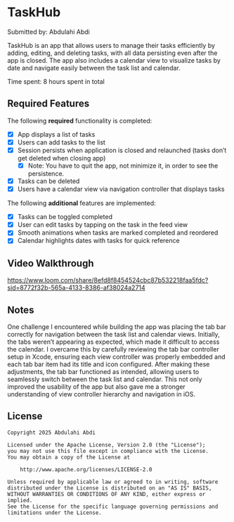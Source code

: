 # TaskHub

Submitted by: Abdulahi Abdi

TaskHub is an app that allows users to manage their tasks efficiently by adding, editing, and deleting tasks, with all data persisting even after the app is closed. The app also includes a calendar view to visualize tasks by date and navigate easily between the task list and calendar.

Time spent: 8 hours spent in total

## Required Features

The following **required** functionality is completed:

- [x] App displays a list of tasks
- [x] Users can add tasks to the list
- [x] Session persists when application is closed and relaunched (tasks don’t get deleted when closing app) 
  - [x] Note: You have to quit the app, not minimize it, in order to see the persistence.
- [x] Tasks can be deleted
- [x] Users have a calendar view via navigation controller that displays tasks  

The following **additional** features are implemented:

- [x] Tasks can be toggled completed
- [x] User can edit tasks by tapping on the task in the feed view
- [x] Smooth animations when tasks are marked completed and reordered
- [x] Calendar highlights dates with tasks for quick reference

## Video Walkthrough

https://www.loom.com/share/8efd8f8454524cbc87b532218faa5fdc?sid=8772f32b-565a-4133-8386-af38024a2714

## Notes

One challenge I encountered while building the app was placing the tab bar correctly for navigation between the task list and calendar views. Initially, the tabs weren’t appearing as expected, which made it difficult to access the calendar. I overcame this by carefully reviewing the tab bar controller setup in Xcode, ensuring each view controller was properly embedded and each tab bar item had its title and icon configured. After making these adjustments, the tab bar functioned as intended, allowing users to seamlessly switch between the task list and calendar. This not only improved the usability of the app but also gave me a stronger understanding of view controller hierarchy and navigation in iOS.

## License

    Copyright 2025 Abdulahi Abdi

    Licensed under the Apache License, Version 2.0 (the "License");
    you may not use this file except in compliance with the License.
    You may obtain a copy of the License at

        http://www.apache.org/licenses/LICENSE-2.0

    Unless required by applicable law or agreed to in writing, software
    distributed under the License is distributed on an "AS IS" BASIS,
    WITHOUT WARRANTIES OR CONDITIONS OF ANY KIND, either express or implied.
    See the License for the specific language governing permissions and
    limitations under the License.
